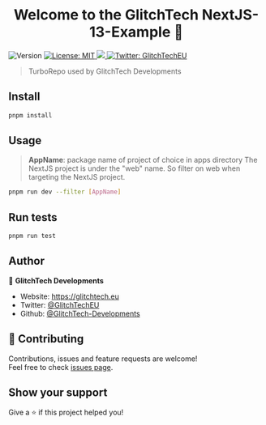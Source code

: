 <h1 align="center">Welcome to the GlitchTech NextJS-13-Example 👋</h1>
<p>
  <img alt="Version" src="https://img.shields.io/badge/version-0.0.2-blue.svg?cacheSeconds=2592000" />
  <a href="https://raw.githubusercontent.com/GlitchTech-Developments/NextJS13-AppDir-Example/main/LICENCE" target="_blank">
    <img alt="License: MIT" src="https://img.shields.io/badge/License-MIT-yellow.svg" />
  </a>
  <a href="https://github.com/GlitchTech-Developments/NextJS13-AppDir-Example/actions/workflows/workspace-ci.yml">
    <img src="https://github.com/GlitchTech-Developments/NextJS13-AppDir-Example/actions/workflows/workspace-ci.yml/badge.svg?branch=main"/>
  </a>
  <a href="https://twitter.com/GlitchTechEU" target="_blank">
    <img alt="Twitter: GlitchTechEU" src="https://img.shields.io/twitter/follow/GlitchTechEU.svg?style=social" />
  </a>
</p>

> TurboRepo used by GlitchTech Developments

## Install

```sh
pnpm install
```

## Usage

> **AppName**: package name of project of choice in apps directory
> The NextJS project is under the "web" name. So filter on web when targeting the NextJS project.

```sh
pnpm run dev --filter [AppName]
```

## Run tests

```sh
pnpm run test
```

## Author

👤 **GlitchTech Developments**

- Website: https://glitchtech.eu
- Twitter: [@GlitchTechEU](https://twitter.com/GlitchTechEU)
- Github: [@GlitchTech-Developments](https://github.com/GlitchTech-Developments)

## 🤝 Contributing

Contributions, issues and feature requests are welcome!<br />Feel free to check [issues page](https://github.com/GlitchTech-Developments/NextJS13-AppDir-Example/issues).

## Show your support

Give a ⭐️ if this project helped you!
